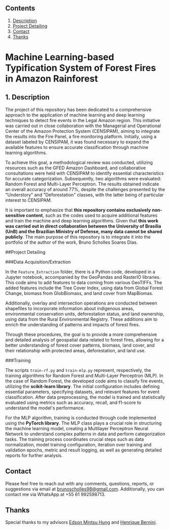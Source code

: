 ## Contents

1. [Description](#desc)
2. [Project Detailing](#det)
3. [Contact](#contact)
4. [Thanks](#thanks)

# Machine Learning-based Typification System of Forest Fires in Amazon Rainforest

<a name="desc"></a>
## 1. Description

The project of this repository has been dedicated to a comprehensive approach to the application of machine learning and deep learning techniques to detect fire events in the Legal Amazon region. This initiative was carried out in close collaboration with the Managerial and Operational Center of the Amazon Protection System (CENSIPAM), aiming to integrate the results into the Fire Panel, a fire monitoring platform. Initially, using a dataset labeled by CENSIPAM, it was found necessary to expand the available features to ensure accurate classification through machine learning algorithms.

To achieve this goal, a methodological review was conducted, utilizing resources such as the GFED Amazon Dashboard, and collaborative consultations were held with CENSIPAM to identify essential characteristics for accurate categorization. Subsequently, two algorithms were evaluated: Random Forest and Multi-Layer Perceptron. The results obtained indicate an overall accuracy of around 77%, despite the challenges presented by the "Understory" and "Deforestation" classes, with the latter being of particular interest to CENSIPAM.

It is important to emphasize that **this repository contains exclusively non-sensitive content**, such as the codes used to acquire additional features and train the machine and deep learning algorithms. Given that **this work was carried out in direct collaboration between the University of Brasília (UnB) and the Brazilian Ministry of Defense, many data cannot be shared publicly**. The main purpose of this repository is to integrate it into the portfolio of the author of the work, Bruno Scholles Soares Dias.

<a name="det"></a>
##Project Detailing

###Data Acquisition/Extraction

In the `Feature_Extraction` folder, there is a Python code, developed in a Jupyter notebook, accompanied by the GeoPandas and RasterIO libraries. This code aims to add features to data coming from various GeoTIFFs. The added features include the Tree Cover Index, using data from Global Forest Change, biomass from GlobBiomass, and land cover from MapBiomas.

Additionally, overlay and intersection operations are conducted between shapefiles to incorporate information about indigenous areas, environmental conservation units, deforestation status, and land ownership, using data from the Rural Environmental Registry. These additions aim to enrich the understanding of patterns and impacts of forest fires.

Through these procedures, the goal is to provide a more comprehensive and detailed analysis of geospatial data related to forest fires, allowing for a better understanding of forest cover patterns, biomass, land cover, and their relationship with protected areas, deforestation, and land use.

###Training

The scripts `train-rf.py` and `train-mlp.py` represent, respectively, the training algorithms for Random Forest and Multi-Layer Perceptron (MLP). In the case of Random Forest, the developed code aims to classify fire events, utilizing the **scikit-learn library**. The initial configuration includes defining essential parameters, specifying datasets, and relevant features for event classification. After data preprocessing, the model is trained and statistically evaluated using metrics such as accuracy, recall, and f1-score to understand the model's performance.

For the MLP algorithm, training is conducted through code implemented using the **PyTorch library**. The MLP class plays a crucial role in structuring the machine learning model, creating a Multilayer Perceptron Neural Network to understand complex patterns in data and perform categorization tasks. The training process coordinates crucial steps such as data normalization, model training configuration, iteration over training and validation epochs, metric and result logging, as well as generating detailed reports for further analysis.

<a name="contact"></a>
## Contact

Please feel free to reach out with any comments, questions, reports, or suggestions via email at brunoscholles98@gmail.com. Additionally, you can contact me via WhatsApp at +55 61 992598713.

<a name="thanks"></a>
## Thanks

Special thanks to my advisors [Edson Mintsu Hung](http://ft.unb.br/index.php?option=com_pessoas&view=pessoas&layout=perfil&id=143) and [Henrique Bernini](https://www.linkedin.com/in/henrique-bernini-01345735/?originalSubdomain=br).
